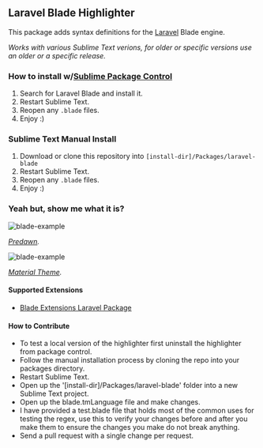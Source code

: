 ## Laravel Blade Highlighter

This package adds syntax definitions for the [Laravel](http://www.laravel.com) Blade engine.

*Works with various Sublime Text verions, for older or specific versions use an older or a specific release.*

### How to install w/[Sublime Package Control](http://wbond.net/sublime_packages/package_control)

1. Search for Laravel Blade and install it.
2. Restart Sublime Text.
3. Reopen any ```.blade``` files.
4. Enjoy :)

### Sublime Text Manual Install

1. Download or clone this repository into ```[install-dir]/Packages/laravel-blade```
2. Restart Sublime Text.
3. Reopen any ```.blade``` files.
4. Enjoy :)

### Yeah but, show me what it is?

![blade-example](https://cloud.githubusercontent.com/assets/499192/8564960/52a7e57c-2551-11e5-8182-1f24a6d8d17a.jpg "blade-example")

*[Predawn](https://github.com/jamiewilson/predawn).*

![blade-example](https://cloud.githubusercontent.com/assets/499192/8564966/68f19076-2551-11e5-9bc2-13d8b0915ffa.jpg "blade-example-2")

*[Material Theme](https://github.com/equinusocio/material-theme).*

#### Supported Extensions

* [Blade Extensions Laravel Package](https://github.com/RobinRadic/blade-extensions)

#### How to Contribute

* To test a local version of the highlighter first uninstall the highlighter from package control.
* Follow the manual installation process by cloning the repo into your packages directory.
* Restart Sublime Text.
* Open up the '[install-dir]/Packages/laravel-blade' folder into a new Sublime Text project.
* Open up the blade.tmLanguage file and make changes.
* I have provided a test.blade file that holds most of the common uses for testing the regex, use this to verify your changes before and after you make them to ensure the changes you make do not break anything.
* Send a pull request with a single change per request.
